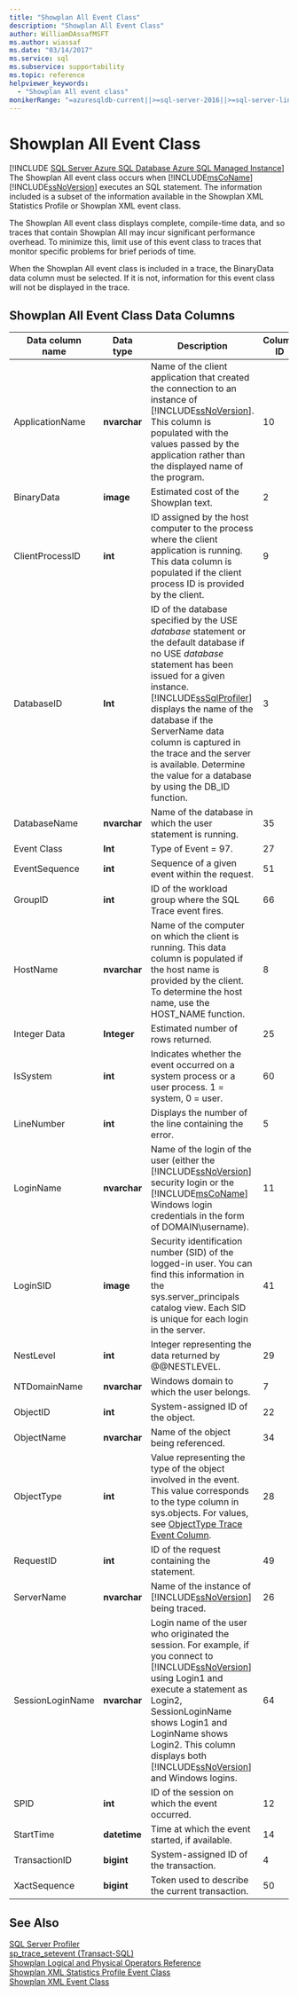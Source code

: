 ```yaml
---
title: "Showplan All Event Class"
description: "Showplan All Event Class"
author: WilliamDAssafMSFT
ms.author: wiassaf
ms.date: "03/14/2017"
ms.service: sql
ms.subservice: supportability
ms.topic: reference
helpviewer_keywords:
  - "Showplan All event class"
monikerRange: "=azuresqldb-current||>=sql-server-2016||>=sql-server-linux-2017||=azuresqldb-mi-current"
---
```

# Showplan All Event Class
[!INCLUDE [SQL Server Azure SQL Database Azure SQL Managed Instance](../../includes/applies-to-version/sql-asdb-asdbmi.md)]
  The Showplan All event class occurs when [!INCLUDE[msCoName](../../includes/msconame-md.md)] [!INCLUDE[ssNoVersion](../../includes/ssnoversion-md.md)] executes an SQL statement. The information included is a subset of the information available in the Showplan XML Statistics Profile or Showplan XML event class.  
  
 The Showplan All event class displays complete, compile-time data, and so traces that contain Showplan All may incur significant performance overhead. To minimize this, limit use of this event class to traces that monitor specific problems for brief periods of time.  
  
 When the Showplan All event class is included in a trace, the BinaryData data column must be selected. If it is not, information for this event class will not be displayed in the trace.  
  
## Showplan All Event Class Data Columns  
  
|Data column name|Data type|Description|Column ID|Filterable|  
|----------------------|---------------|-----------------|---------------|----------------|  
|ApplicationName|**nvarchar**|Name of the client application that created the connection to an instance of [!INCLUDE[ssNoVersion](../../includes/ssnoversion-md.md)]. This column is populated with the values passed by the application rather than the displayed name of the program.|10|Yes|  
|BinaryData|**image**|Estimated cost of the Showplan text.|2|No|  
|ClientProcessID|**int**|ID assigned by the host computer to the process where the client application is running. This data column is populated if the client process ID is provided by the client.|9|Yes|  
|DatabaseID|**Int**|ID of the database specified by the USE *database* statement or the default database if no USE *database* statement has been issued for a given instance. [!INCLUDE[ssSqlProfiler](../../includes/sssqlprofiler-md.md)] displays the name of the database if the ServerName data column is captured in the trace and the server is available. Determine the value for a database by using the DB_ID function.|3|Yes|  
|DatabaseName|**nvarchar**|Name of the database in which the user statement is running.|35|Yes|  
|Event Class|**Int**|Type of Event = 97.|27|No|  
|EventSequence|**int**|Sequence of a given event within the request.|51|No|  
|GroupID|**int**|ID of the workload group where the SQL Trace event fires.|66|Yes|  
|HostName|**nvarchar**|Name of the computer on which the client is running. This data column is populated if the host name is provided by the client. To determine the host name, use the HOST_NAME function.|8|Yes|  
|Integer Data|**Integer**|Estimated number of rows returned.|25|Yes|  
|IsSystem|**int**|Indicates whether the event occurred on a system process or a user process. 1 = system, 0 = user.|60|Yes|  
|LineNumber|**int**|Displays the number of the line containing the error.|5|Yes|  
|LoginName|**nvarchar**|Name of the login of the user (either the [!INCLUDE[ssNoVersion](../../includes/ssnoversion-md.md)] security login or the [!INCLUDE[msCoName](../../includes/msconame-md.md)] Windows login credentials in the form of DOMAIN\username).|11|Yes|  
|LoginSID|**image**|Security identification number (SID) of the logged-in user. You can find this information in the sys.server_principals catalog view. Each SID is unique for each login in the server.|41|No|  
|NestLevel|**int**|Integer representing the data returned by @@NESTLEVEL.|29|Yes|  
|NTDomainName|**nvarchar**|Windows domain to which the user belongs.|7|Yes|  
|ObjectID|**int**|System-assigned ID of the object.|22|Yes|  
|ObjectName|**nvarchar**|Name of the object being referenced.|34|Yes|  
|ObjectType|**int**|Value representing the type of the object involved in the event. This value corresponds to the type column in sys.objects. For values, see [ObjectType Trace Event Column](../../relational-databases/event-classes/objecttype-trace-event-column.md).|28|Yes|  
|RequestID|**int**|ID of the request containing the statement.|49|Yes|  
|ServerName|**nvarchar**|Name of the instance of [!INCLUDE[ssNoVersion](../../includes/ssnoversion-md.md)] being traced.|26|No|  
|SessionLoginName|**nvarchar**|Login name of the user who originated the session. For example, if you connect to [!INCLUDE[ssNoVersion](../../includes/ssnoversion-md.md)] using Login1 and execute a statement as Login2, SessionLoginName shows Login1 and LoginName shows Login2. This column displays both [!INCLUDE[ssNoVersion](../../includes/ssnoversion-md.md)] and Windows logins.|64|Yes|  
|SPID|**int**|ID of the session on which the event occurred.|12|Yes|  
|StartTime|**datetime**|Time at which the event started, if available.|14|Yes|  
|TransactionID|**bigint**|System-assigned ID of the transaction.|4|Yes|  
|XactSequence|**bigint**|Token used to describe the current transaction.|50|Yes|  
  
## See Also  
 [SQL Server Profiler](../../tools/sql-server-profiler/sql-server-profiler.md)   
 [sp_trace_setevent &#40;Transact-SQL&#41;](../../relational-databases/system-stored-procedures/sp-trace-setevent-transact-sql.md)   
 [Showplan Logical and Physical Operators Reference](../../relational-databases/showplan-logical-and-physical-operators-reference.md)   
 [Showplan XML Statistics Profile Event Class](../../relational-databases/event-classes/showplan-xml-statistics-profile-event-class.md)   
 [Showplan XML Event Class](../../relational-databases/event-classes/showplan-xml-event-class.md)  
  
  
